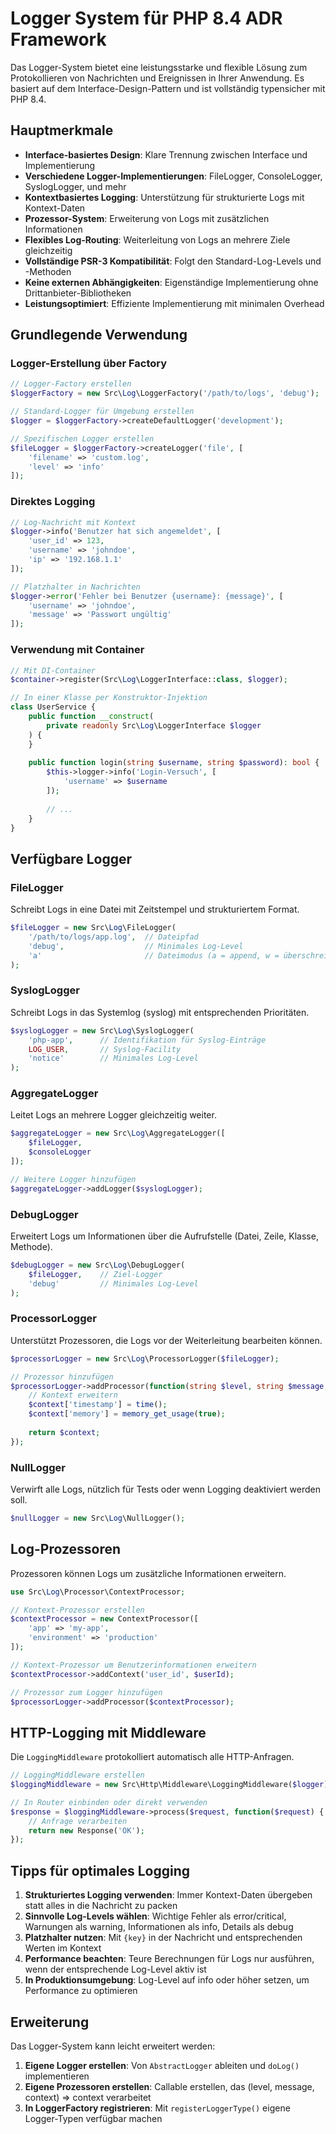 # Logger System für PHP 8.4 ADR Framework

Das Logger-System bietet eine leistungsstarke und flexible Lösung zum Protokollieren von Nachrichten und Ereignissen in
Ihrer Anwendung. Es basiert auf dem Interface-Design-Pattern und ist vollständig typensicher mit PHP 8.4.

## Hauptmerkmale

- **Interface-basiertes Design**: Klare Trennung zwischen Interface und Implementierung
- **Verschiedene Logger-Implementierungen**: FileLogger, ConsoleLogger, SyslogLogger, und mehr
- **Kontextbasiertes Logging**: Unterstützung für strukturierte Logs mit Kontext-Daten
- **Prozessor-System**: Erweiterung von Logs mit zusätzlichen Informationen
- **Flexibles Log-Routing**: Weiterleitung von Logs an mehrere Ziele gleichzeitig
- **Vollständige PSR-3 Kompatibilität**: Folgt den Standard-Log-Levels und -Methoden
- **Keine externen Abhängigkeiten**: Eigenständige Implementierung ohne Drittanbieter-Bibliotheken
- **Leistungsoptimiert**: Effiziente Implementierung mit minimalen Overhead

## Grundlegende Verwendung

### Logger-Erstellung über Factory

```php
// Logger-Factory erstellen
$loggerFactory = new Src\Log\LoggerFactory('/path/to/logs', 'debug');

// Standard-Logger für Umgebung erstellen
$logger = $loggerFactory->createDefaultLogger('development');

// Spezifischen Logger erstellen
$fileLogger = $loggerFactory->createLogger('file', [
    'filename' => 'custom.log',
    'level' => 'info'
]);
```

### Direktes Logging

```php
// Log-Nachricht mit Kontext
$logger->info('Benutzer hat sich angemeldet', [
    'user_id' => 123,
    'username' => 'johndoe',
    'ip' => '192.168.1.1'
]);

// Platzhalter in Nachrichten
$logger->error('Fehler bei Benutzer {username}: {message}', [
    'username' => 'johndoe',
    'message' => 'Passwort ungültig'
]);
```

### Verwendung mit Container

```php
// Mit DI-Container
$container->register(Src\Log\LoggerInterface::class, $logger);

// In einer Klasse per Konstruktor-Injektion
class UserService {
    public function __construct(
        private readonly Src\Log\LoggerInterface $logger
    ) {
    }
    
    public function login(string $username, string $password): bool {
        $this->logger->info('Login-Versuch', [
            'username' => $username
        ]);
        
        // ...
    }
}
```

## Verfügbare Logger

### FileLogger

Schreibt Logs in eine Datei mit Zeitstempel und strukturiertem Format.

```php
$fileLogger = new Src\Log\FileLogger(
    '/path/to/logs/app.log',  // Dateipfad
    'debug',                  // Minimales Log-Level
    'a'                       // Dateimodus (a = append, w = überschreiben)
);
```

### SyslogLogger

Schreibt Logs in das Systemlog (syslog) mit entsprechenden Prioritäten.

```php
$syslogLogger = new Src\Log\SyslogLogger(
    'php-app',      // Identifikation für Syslog-Einträge
    LOG_USER,       // Syslog-Facility
    'notice'        // Minimales Log-Level
);
```

### AggregateLogger

Leitet Logs an mehrere Logger gleichzeitig weiter.

```php
$aggregateLogger = new Src\Log\AggregateLogger([
    $fileLogger,
    $consoleLogger
]);

// Weitere Logger hinzufügen
$aggregateLogger->addLogger($syslogLogger);
```

### DebugLogger

Erweitert Logs um Informationen über die Aufrufstelle (Datei, Zeile, Klasse, Methode).

```php
$debugLogger = new Src\Log\DebugLogger(
    $fileLogger,    // Ziel-Logger
    'debug'         // Minimales Log-Level
);
```

### ProcessorLogger

Unterstützt Prozessoren, die Logs vor der Weiterleitung bearbeiten können.

```php
$processorLogger = new Src\Log\ProcessorLogger($fileLogger);

// Prozessor hinzufügen
$processorLogger->addProcessor(function(string $level, string $message, array $context) {
    // Kontext erweitern
    $context['timestamp'] = time();
    $context['memory'] = memory_get_usage(true);
    
    return $context;
});
```

### NullLogger

Verwirft alle Logs, nützlich für Tests oder wenn Logging deaktiviert werden soll.

```php
$nullLogger = new Src\Log\NullLogger();
```

## Log-Prozessoren

Prozessoren können Logs um zusätzliche Informationen erweitern.

```php
use Src\Log\Processor\ContextProcessor;

// Kontext-Prozessor erstellen
$contextProcessor = new ContextProcessor([
    'app' => 'my-app',
    'environment' => 'production'
]);

// Kontext-Prozessor um Benutzerinformationen erweitern
$contextProcessor->addContext('user_id', $userId);

// Prozessor zum Logger hinzufügen
$processorLogger->addProcessor($contextProcessor);
```

## HTTP-Logging mit Middleware

Die `LoggingMiddleware` protokolliert automatisch alle HTTP-Anfragen.

```php
// LoggingMiddleware erstellen
$loggingMiddleware = new Src\Http\Middleware\LoggingMiddleware($logger);

// In Router einbinden oder direkt verwenden
$response = $loggingMiddleware->process($request, function($request) {
    // Anfrage verarbeiten
    return new Response('OK');
});
```

## Tipps für optimales Logging

1. **Strukturiertes Logging verwenden**: Immer Kontext-Daten übergeben statt alles in die Nachricht zu packen
2. **Sinnvolle Log-Levels wählen**: Wichtige Fehler als error/critical, Warnungen als warning, Informationen als info,
   Details als debug
3. **Platzhalter nutzen**: Mit `{key}` in der Nachricht und entsprechenden Werten im Kontext
4. **Performance beachten**: Teure Berechnungen für Logs nur ausführen, wenn der entsprechende Log-Level aktiv ist
5. **In Produktionsumgebung**: Log-Level auf info oder höher setzen, um Performance zu optimieren

## Erweiterung

Das Logger-System kann leicht erweitert werden:

1. **Eigene Logger erstellen**: Von `AbstractLogger` ableiten und `doLog()` implementieren
2. **Eigene Prozessoren erstellen**: Callable erstellen, das (level, message, context) => context verarbeitet
3. **In LoggerFactory registrieren**: Mit `registerLoggerType()` eigene Logger-Typen verfügbar machen
